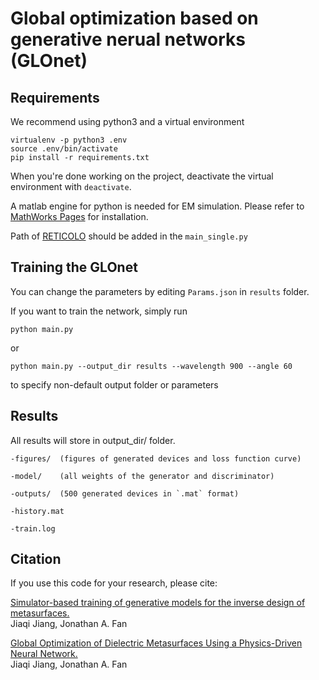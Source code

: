# Global optimization based on generative nerual networks (GLOnet)

## Requirements

We recommend using python3 and a virtual environment

```
virtualenv -p python3 .env
source .env/bin/activate
pip install -r requirements.txt
```

When you're done working on the project, deactivate the virtual environment with `deactivate`.

A matlab engine for python is needed for EM simulation. Please refer to [MathWorks Pages](https://www.mathworks.com/help/matlab/matlab_external/install-matlab-engine-api-for-python-in-nondefault-locations.html) for installation.

Path of [RETICOLO](https://www.lp2n.institutoptique.fr/Membres-Services/Responsables-d-equipe/LALANNE-Philippe) should be added in the `main_single.py`

## Training the GLOnet

You can change the parameters by editing `Params.json` in `results` folder. 

If you want to train the network, simply run
```
python main.py 
```

or 

```
python main.py --output_dir results --wavelength 900 --angle 60
```

to specify non-default output folder or parameters


## Results

All results will store in output_dir/ folder.
	
	-figures/  (figures of generated devices and loss function curve)
	
	-model/    (all weights of the generator and discriminator)
	
	-outputs/  (500 generated devices in `.mat` format)
	
	-history.mat
	
	-train.log

## Citation
If you use this code for your research, please cite:

[Simulator-based training of generative models for the inverse design of metasurfaces.<br>](https://arxiv.org/abs/1906.07843)
Jiaqi Jiang, Jonathan A. Fan 

[Global Optimization of Dielectric Metasurfaces Using a Physics-Driven Neural Network.<br>](https://pubs.acs.org/doi/abs/10.1021/acs.nanolett.9b01857)
Jiaqi Jiang, Jonathan A. Fan

